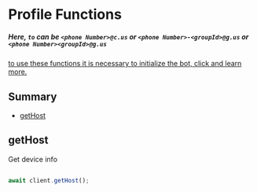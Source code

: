 # Profile Functions

##### Here, `to` can be `<phone Number>@c.us` or `<phone Number>-<groupId>@g.us` or `<phone Number><groupId>@g.us`
[to use these functions it is necessary to initialize the bot, click and learn more.](../Getting%20Started/start_bot.html)

## Summary
 - [getHost](#gethost)

## getHost

Get device info

```javascript

await client.getHost();

```